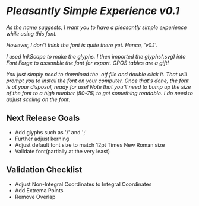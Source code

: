 # *Pleasantly Simple Experience v0.1*

*As the name suggests, I want you to have a pleasantly simple experience while using this font.*

*However, I don't think the font is quite there yet. Hence, 'v0.1'.*

*I used InkScape to make the glyphs. I then imported the glyphs(.svg) into Font Forge to assemble the font for export.
GPOS tables are a gift!*

*You just simply need to download the .otf file and double click it.*
*That will prompt you to install the font on your computer. Once that's done, the font is at your disposal, ready for use!*
*Note that you'll need to bump up the size of the font to a high number (50-75) to get something readable. I do need to adjust scaling on the font.*

## Next Release Goals
 - Add glyphs such as '/' and ';'
 - Further adjust kerning
 - Adjust default font size to match 12pt Times New Roman size
 - Validate font(partially at the very least)

## Validation Checklist
 - Adjust Non-Integral Coordinates to Integral Coordinates
 - Add Extrema Points
 - Remove Overlap
